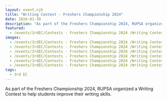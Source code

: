 ```yaml
---
layout: event.njk
title: "Writing Contest - Freshers Championship 2024"
date: 2024-01-30
description: "As part of the Freshers Championship 2024, RUPSA organized a Writing Contest to help students improve their writing skills."
featured:
  - /events/3rdEC/Contests - Freshers Championship 2024 /Writing Contest/IMG_20240130_141047.avif
images:
  - /events/3rdEC/Contests - Freshers Championship 2024 /Writing Contest/IMG_20240130_141110.avif
  - /events/3rdEC/Contests - Freshers Championship 2024 /Writing Contest/IMG_20240130_141145.avif
  - /events/3rdEC/Contests - Freshers Championship 2024 /Writing Contest/IMG_20240130_141205.avif
  - /events/3rdEC/Contests - Freshers Championship 2024 /Writing Contest/IMG_20240130_141224.avif
  - /events/3rdEC/Contests - Freshers Championship 2024 /Writing Contest/IMG_20240130_141246.avif
  - /events/3rdEC/Contests - Freshers Championship 2024 /Writing Contest/IMG_20240130_141326.avif
tags:
  - 3rd EC
---
```


As part of the Freshers Championship 2024, RUPSA organized a Writing Contest to help students improve their writing skills.
